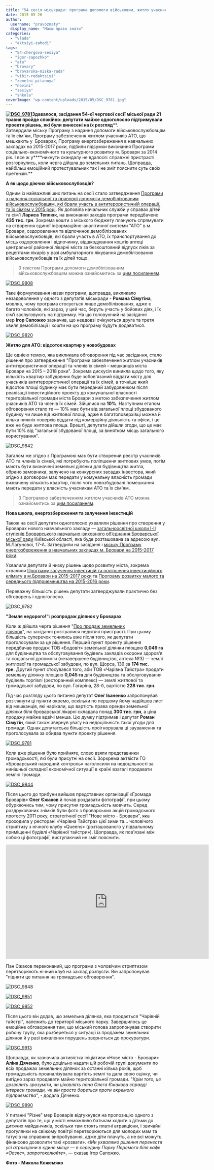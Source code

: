 ```yaml
---
title: "54 сесія міськради: програма допомоги військовим, житло учасникам АТО та земельний \"стриптиз\""
date: 2015-05-26
author: 
  username: "pravoznaty"
  display_name: "Маєш право знати"
categories: 
  - "vlada"
  - "aktsiyi-zahodi"
tags: 
  - "54-chergova-sesiya"
  - "igor-sapozhko"
  - "ato"
  - "brovary"
  - "brovarska-miska-rada"
  - "vibir-redaktsiyi"
  - "zemelni-pitannya"
  - "novini"
  - "sesiya"
  - "shkola"
coverImage: "wp-content/uploads/2015/05/DSC_9781.jpg"
---
```


**[![DSC_9781](https://mpz.brovary.org/wp-content/uploads/2015/05/DSC_9781.jpg)](https://mpz.brovary.org/wp-content/uploads/2015/05/DSC_9781.jpg)Здавалося, засідання 54-ої чергової сесії міської ради 21 травня пройде спокійно: депутати майже одноголосно підтримували проекти рішень, які були винесені на їх розгляд****. Затвердили міську Програму з надання допомоги військовослужбовцям та їх сім'ям, Програму забезпечення житлом учасників АТО, що мешкають у  Броварах, Програму енергозбереження в навчальних закладах на 2015-2017 роки, підбили підсумки виконання Програми соціально-економічного та культурного розвитку м. Бровари за 2014 рік. І все ж у****никнути скандалу не вдалося: справжні пристрасті розгорнулись, коли черга дійшла до земельних питань. Щоправда, найбільш емоційний протестувальник так і не зміг пояснити суть своїх претензій.**

**А як щодо діючих військовослубовців?**

Одним із найважливіших питань на сесії стало затвердження [Програми з надання соціальної та правової допомоги демобілізованим військовослужбовцям, які брали участь в антитерористичній операції, та їх сім’ям у 2015 році](http://docs.brovary.org/p25978/20.04.2015). Як доповіла начальник служби у справах дітей та сім’ї **Лариса Теплюк**, на виконання заходів програми передбачено **435 тис. грн**. Зокрема кошти з міського бюджету планують спрямувати на створення єдиної інформаційно-аналітичної системи "АТО" в м. Бровари, оздоровлення та відпочинок демобілізованих військовослужбовців, які брали участь в АТО, їх транспортування до місць оздоровлення і відпочинку, відшкодування коштів аптеці центральної районної лікарні міста за безкоштовний відпуск ліків за рецептами лікарів у разі амбулаторного лікування демобілізованих військовослужбовців та їх дітей тощо.

> З текстом Програми допомоги демобілізованим військовослужбовцям можна ознайомитись за [цим посиланням](https://onedrive.live.com/view.aspx?resid=72571393D4771099!3245&ithint=file%2cdoc&app=Word&authkey=!AEUlKVIFr_ytj6M).

[![DSC_9808](https://mpz.brovary.org/wp-content/uploads/2015/05/DSC_9808-e1432399921314.jpg)](https://mpz.brovary.org/wp-content/uploads/2015/05/DSC_9808.jpg)

Таке формулювання назви програми, щоправда, викликало незадоволення у одного з депутатів міськради - **Романа Сімутіна**, мовляв, чому програма стосується лише демобілізованих, адже є багато чоловіків, які зараз, у цей час, беруть участь у бойових діях, і їх сім’ї заслуговують на підтримку. На що головуючий на засіданні мер **Ігор Сапожко** зазначив, що невдовзі очікуються друга та третя хвиля демобілізації і кошти на цю програму будуть додаватися.

[![DSC_9820](https://mpz.brovary.org/wp-content/uploads/2015/05/DSC_9820-e1432399993780.jpg)](https://mpz.brovary.org/wp-content/uploads/2015/05/DSC_9820.jpg)

**Житло для АТО: відсоток квартир у новобудовах**

Ще однією темою, яка викликала обговорення під час засідання, стало рішення про затвердження "Програми забезпечення житлом учасників антитерористичної операції та членів їх сімей – мешканців міста Бровари на 2015 – 2018 роки". Зокрема дискусія виникла щодо того, яку кількість квартир забудовник буде зобов'язаний віддати місту для учасників антитерористичної операції та їх сімей, а точніше який відсоток площі будинку має бути переданий забудовником після реалізації інвестиційного проекту до комунальної власності територіальної громади міста Бровари з метою забезпечення житлом учасників АТО та членів їх сімей. Зійшлися на **10%**. Наступним етапом обговорення стало те — 10% має бути від загальної площі збудованого будинку чи лише від житлової площі, адже в багатоповерхівці можна й кілька нижніх поверхів віддати під комерційну діяльність та офіси, і це вже не буде житлова площа. Врешті, депутати дійшли згоди, що це має бути 10% від "загальної збудованої площі, за винятком місць загального користування".

![DSC_9842](https://mpz.brovary.org/wp-content/uploads/2015/05/DSC_9842-e1432400075942.jpg)

Загалом же згідно з Програмою має бути створений реєстр учасників АТО та членів їх сімей, які потребують поліпшення житлових умов, потім мають бути визначені земельні ділянки для будівництва житла, обрано замовника, залучено на конкурсних засадах інвестора, який згідно з договором має передати у комунальну власність громади визначену кількість квартир, після чого новозбудовані помешкання мають передати у власність учасникам АТО та їх сім'ям.

> З Програмою забезпеченням житлом учасників АТО можна ознайомитись за [цим посиланням](https://onedrive.live.com/view.aspx?resid=72571393D4771099!3339&ithint=file%2cdoc&app=Word&authkey=!AHv0-Nauk3TUwfo).

**Нова школа, енергозбереження та залучення інвестицій**

Також на сесії депутати одноголосно ухвалили рішення про створення у Броварах нового навчального закладу — [загальноосвітної школи І-ІІ ступенів Броварського навчально-виховного об’єднання Броварської міської ради](http://docs.brovary.org/p25975/20.04.2015) Київської області, яка буде розташована за адресою вул. М.Лагунової, 17-А. Затвердили на засіданні і [міську Програму енергозбереження в навчальних закладах м. Бровари на 2015-2017 роки](http://docs.brovary.org/p26088/27.04.2015).

Ухвалили депутати й низку рішень щодо розвитку міста, зокрема схвалили [Програму залучення інвестицій та поліпшення інвестиційного клімату в м.Бровари на 2015-2017 роки](http://docs.brovary.org/p26076/28.04.2015) та [Програму розвитку малого та середнього підприємництва на 2015-2016 роки](http://docs.brovary.org/p26256/21.05.2015/1481-54-06).

Переважну більшість рішень депутати затверджували практично без обговорень і одноголосно.

![DSC_9782](https://mpz.brovary.org/wp-content/uploads/2015/05/DSC_9782-e1432400799771.jpg)

**"Земля недорого!": розпродаж ділянок у Броварах**

Коли ж дійшла черга рішення "[Про продаж земельних ділянок](http://docs.brovary.org/p26269/21.05.2015/1471-54-06)", на засіданні розігралися недитячі пристрасті. При цьому більшість суперечок точились вже після того, як депутати проголосували за це рішення. Перший пункт проекту рішення передбачав продаж ТОВ «Бодовіт» земельної ділянки площею **0,049 га** для будівництва та обслуговування будівель закладів охорони здоров’я та соціальної допомоги (незавершене будівництво, аптека №3) — землі житлової та громадської забудови, по вул. Щорса, 139 за **174 тис. грн**. Другий пункт стосувався того, аби ТОВ «Чарівна Тайстра» продати земельну ділянку площею **0,045 га** для будівництва та обслуговування будівель торгівлі (ресторанний комплекс) — землі житлової та громадської забудови, по вул. Гагаріна, 28-б, вартістю **228 тис. грн.**

Під час розгляду цього питання депутат **Олег Іваненко** запропонував розглянути ці пункти окремо, оскільки по першому йому надійшов лист від мешканців, які нарікали, що вартість права оренди земельної ділянки біля броварської лікарні складала понад **300 тис. грн**, а ціна продажу майже вдвічі менша. Цю думку підтримав і депутат **Роман Сімутін**, який також звернув увагу на недоцільність такої угоди для громади. Однак депутатська більшість проігнорувала ці зауваження та проголосувала за обидва пункти проекту рішення.

[![DSC_9781](https://mpz.brovary.org/wp-content/uploads/2015/05/DSC_9781.jpg)](https://mpz.brovary.org/wp-content/uploads/2015/05/DSC_9781.jpg)

Коли вже рішення було прийняте, слово взяли представники громадськості, які були присутні на сесії. Зоркрема актвісти ГО «Броварський народний контроль» наголосили на недоцільності за нинішньої складної економічної ситуації в країні взагалі продавати землю громади.

[![DSC_9844](https://mpz.brovary.org/wp-content/uploads/2015/05/DSC_9844-e1432400290931.jpg)](https://mpz.brovary.org/wp-content/uploads/2015/05/DSC_9844.jpg)

Після цього до трибуни вийшов представник організації «Громада Броварів» **Олег Єжаков** й почав роздавати фотографії, при цьому обурюючись тим, чому присутня громадськість мовчить. Серед роздрукованих знімків були фото з броварських акцій громадського протесту 2011 року, стратегічної сесії "Нове місто - Бровари", яка проходила у ресторані «Чарівна Тайстра» цієї зими та... чоловічого стриптизу з нічного клубу «Queens» (розташованого у підвальному приміщенні будівлі «Чарівної тайстри»). Щоправда, як пов'язані між собою ці фотографії, виступаючий не зміг пояснити.

<iframe src="https://www.youtube.com/embed/QgYbstk3coA" width="640" height="360" frameborder="0" allowfullscreen="allowfullscreen"></iframe>

Пан Єжаков переконаний, що програми з чоловічим стриптизом перетворюють нічний клуб на заклад розпусти. Він запропонував "підняти це питання на громадське обговорення".

![DSC_9848](https://mpz.brovary.org/wp-content/uploads/2015/05/DSC_9848-e1432400336379.jpg)

[![DSC_9851](https://mpz.brovary.org/wp-content/uploads/2015/05/DSC_9851-e1432400441715.jpg)](https://mpz.brovary.org/wp-content/uploads/2015/05/DSC_9851.jpg)

[![DSC_9852](https://mpz.brovary.org/wp-content/uploads/2015/05/DSC_9852-e1432400388854.jpg)](https://mpz.brovary.org/wp-content/uploads/2015/05/DSC_9852-e1432400388854.jpg)

Після цього він додав, що земельна ділянка, яка продається "Чарівній тайстрі", належить до території міського парку. Завершилось це емоційне обговорення тим, що міський голова запропонував створити робочу групу, яка розбереться у ситуації із продажем земельних ділянок й у разі виявлення порушень звернеться до прокуратури.

[![DSC_9913](https://mpz.brovary.org/wp-content/uploads/2015/05/DSC_9913-e1432400643483.jpg)](https://mpz.brovary.org/wp-content/uploads/2015/05/DSC_9913.jpg)

Щоправда, як зазначила активістка ініціативи «Нове місто - Бровари» **Аліна Дяченко**, було доцільно надати цій робочій групі документи по всіх продажах земельних ділянок за останні кілька років, щоб громадськість проаналізувала вартість землі та дала свою оцінку, чи вигідно зараз продавати майно територіальної громади. "_Крім того, це дозволить зрозуміти, чи цікавлять пана Олега Єжакова справді інтереси громади, чи він просто бореться проти окремого підприємства_", - додала Дяченко.

[![DSC_9890](https://mpz.brovary.org/wp-content/uploads/2015/05/DSC_9890-e1432400728437.jpg)](https://mpz.brovary.org/wp-content/uploads/2015/05/DSC_9890.jpg)

У питанні "Різне" мер Броварів відгукнувся на пропозицію одного з депутатів про те, що у місті неможливо батькам ходити з дітьми до дитячих майданчиків, оскільки там стоять платні атракціони, і звичайні прогулянки на свіжому повітрі перетворюються для молодих мам та татусів на справжнє випробування, адже діти плачуть, а не всі можуть фінансово дозволити такі «розваги». _«Ми ухвалимо рішення перенести усі атракціони в єдине місце — в середину Парку Перемога біля кафе «Оазис», запротоколюйте»_, — сказав Ігор Сапожко.

**Фото - Микола Кожемяко**
